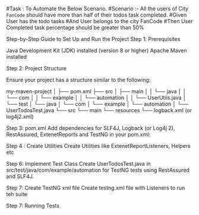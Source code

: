 #Task : To Automate the Below Scenario.
#Scenario :- All the users of City `FanCode` should have more than half of their todos task completed.
#Given User has the todo tasks
#And User belongs to the city FanCode
#Then User Completed task percentage should be greater than 50%


Step-by-Step Guide to Set Up and Run the Project
Step 1: Prerequisites

Java Development Kit (JDK) installed (version 8 or higher)
Apache Maven installed

Step 2: Project Structure

Ensure your project has a structure similar to the following:


my-maven-project
│
├── pom.xml
├── src
│   ├── main
│   │   └── java
│   │       └── com
│   │           └── example
│   │               └── automation
│   │                   └── UserUtils.java
│   └── test
│       └── java
│           └── com
│               └── example
│                   └── automation
│                       └── UserTodosTest.java
└── src
    └── main
        └── resources
            └── logback.xml (or log4j2.xml)

Step 3: pom.xml
Add dependencies for SLF4J, Logback (or Log4j 2), RestAssured, ExtenetReports and TestNG in your pom.xml:

Step 4 : Create Utilities
Create Utilities like ExtenetReportListeners, Helpers etc

Step 6: Implement Test Class
Create UserTodosTest.java in src/test/java/com/example/automation for TestNG tests using RestAssured and SLF4J.

Step 7: Create TestNG xml file 
Create testng.xml file with Listeners to run teh suite

Step 7: Running Tests
